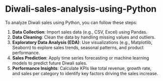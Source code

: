 # Diwali-sales-analysis-using-Python
To analyze Diwali sales using Python, you can follow these steps:

1. **Data Collection**: Import sales data (e.g., CSV, Excel) using Pandas.
2. **Data Cleaning**: Clean the data by handling missing values and outliers.
3. **Exploratory Data Analysis (EDA)**: Use visualizations (e.g., Matplotlib, Seaborn) to explore sales trends, seasonal patterns, and product performance.
4. **Sales Prediction**: Apply time series forecasting or machine learning models to predict future Diwali sales.
5. **Performance Insights**: Calculate KPIs like total revenue, growth rate, and sales per category to identify key factors driving the sales increase.
